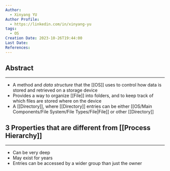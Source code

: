 ```yaml
---
Author:
  - Xinyang YU
Author Profile:
  - https://linkedin.com/in/xinyang-yu
tags:
  - OS
Creation Date: 2023-10-26T19:44:00
Last Date: 
References:
---
```

## Abstract
---
- A method and *data structure* that the [[OS]] uses to control how data is stored and retrieved on a storage device 
- Provides a way to organize [[File]] into folders, and to keep track of which files are stored where on the device
- A [[Directory]], where [[Directory]] entries can be either [[OS/Main Components/File System/File Types/File|File]] or other [[Directory]]


## 3 Properties that are different from [[Process Hierarchy]]
---
- Can be very deep
- May exist for years
- Entries can be accessed by a wider group than just the owner
